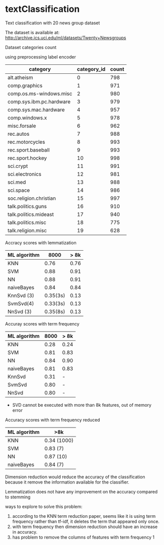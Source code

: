# textClassification
Text classification with 20 news group dataset

The dataset is available at: http://archive.ics.uci.edu/ml/datasets/Twenty+Newsgroups

Dataset categories count

using preprocessing label encoder

|category                 |category_id   |count|
|-------------------------|--------------|-----|  
|alt.atheism              |0             |798  |
|comp.graphics            |1             |971  |
|comp.os.ms-windows.misc  |2             |980  |
|comp.sys.ibm.pc.hardware |3             |979  |
|comp.sys.mac.hardware    |4             |957  |
|comp.windows.x           |5             |978  |
|misc.forsale             |6             |962  |
|rec.autos                |7             |988  |
|rec.motorcycles          |8             |993  |
|rec.sport.baseball       |9             |993  |
|rec.sport.hockey         |10            |998  |
|sci.crypt                |11            |991  |
|sci.electronics          |12            |981  |
|sci.med                  |13            |988  |
|sci.space                |14            |986  |
|soc.religion.christian   |15            |997  |
|talk.politics.guns       |16            |910  |
|talk.politics.mideast    |17            |940  |
|talk.politics.misc       |18            |775  |
|talk.religion.misc       |19            |628  |


Accracy scores with lemmatization

| ML algorithm  | 8000     | \> 8k   |
|---------------|----------|---------|
|KNN            | 0.76     |  0.76   |
|SVM            | 0.88     |  0.91   |
|NN             | 0.88     |  0.91   |
|naiveBayes     | 0.84     |  0.84   |
|KnnSvd (3)     | 0.35(3s) |  0.13   |
|SvmSvd(4)      | 0.33(3s) |  0.13   |
|NnSvd (3)      | 0.35(8s) |  0.13   |

Accuray scores with term frequency

| ML algorithm  | 8000     | \> 8k    |
|---------------|----------|---------|
|KNN            | 0.28     | 0.24    |
|SVM            | 0.81     | 0.83    |
|NN             | 0.84     | 0.90    |
|naiveBayes     | 0.81     | 0.83    |
|KnnSvd         | 0.31     |  -   |
|SvmSvd         | 0.80     |  -   |
|NnSvd          | 0.80     |  -   |

* SVD cannot be executed with more than 8k features, out of memory error

Accuracy scores with term frequency reduced

| ML algorithm  | \>8k     |
|---------------|----------|
|KNN            | 0.34 (1000)    |
|SVM            | 0.83  (7)   |
|NN             | 0.87  (10)  |
|naiveBayes     | 0.84  (7)   |


Dimension reduction would reduce the accuracy of the classification because it remove
the information available for the classifier.

Lemmatization does not have any improvement on the accuracy compared to stemming

ways to explore to solve this problem:
1. according to the KNN term reduction paper, seems like it is using term frequency rather than tf-idf, it deletes the term that appeared only once.
2. with term frequency then dimension reduction should have an increase in accuracy.
3. has problem to remove the columns of features with term frequency 1 